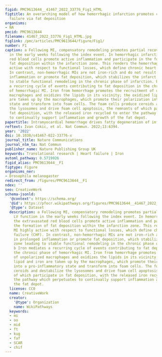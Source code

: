 ```yaml
---
figid: PMC9613644__41467_2022_33776_Fig1_HTML
figtitle: An overarching model of how hemorrhagic infarction promotes chronic heart
  failure via fat deposition
organisms:
- NA
pmcid: PMC9613644
filename: 41467_2022_33776_Fig1_HTML.jpg
figlink: /pmc/articles/PMC9613644/figure/Fig1/
number: F1
caption: a Following MI, compensatory remodeling promotes partial recovery of LV function
  in the early weeks following the index event. In hemorrhagic infarction, the extravasated
  red blood cells promote active inflammation and participate in the formation of
  fat deposition within the infarction zone. This renders the hemorrhagic MI highly
  active with respect to functional losses, which define chronic heart failure (CHF).
  In contrast, non-hemorrhagic MIs are not iron-rich and do not result in prolonged
  inflammation or promote fat deposition, which stabilizes the infarct zone leading
  to stable functional remodeling in the chronic phase of infarction. b Iron mediates
  a recurring cycle of events contributing to fat deposition in the chronic phase
  of hemorrhagic MI. Iron from hemorrhage promotes the recruitment of unpolarized
  macrophages and oxidizes the lipids in its vicinity; the oxidized lipid and iron
  are taken up by the macrophages, which promote their polarization into a pro-inflammatory
  state and transform into foam cells. The foam cells produce ceroids and destabilize
  the lysosomes and drive foam cell apoptosis, the remnants of which participate in
  fat deposition, with the released iron recycled to enter the pathway which perpetuates
  to continually support inflammation and growth of the fat depot.
papertitle: Intramyocardial hemorrhage drives fatty degeneration of infarcted myocardium.
reftext: Ivan Cokic, et al. Nat Commun. 2022;13:6394.
year: '2022'
doi: 10.1038/s41467-022-33776-x
journal_title: Nature Communications
journal_nlm_ta: Nat Commun
publisher_name: Nature Publishing Group UK
keywords: Translational research | Heart failure | Iron
automl_pathway: 0.5719926
figid_alias: PMC9613644__F1
figtype: Figure
organisms_ner:
- Drosophila melanogaster
redirect_from: /figures/PMC9613644__F1
ndex: ''
seo: CreativeWork
schema-jsonld:
  '@context': https://schema.org/
  '@id': https://pfocr.wikipathways.org/figures/PMC9613644__41467_2022_33776_Fig1_HTML.html
  '@type': Dataset
  description: a Following MI, compensatory remodeling promotes partial recovery of
    LV function in the early weeks following the index event. In hemorrhagic infarction,
    the extravasated red blood cells promote active inflammation and participate in
    the formation of fat deposition within the infarction zone. This renders the hemorrhagic
    MI highly active with respect to functional losses, which define chronic heart
    failure (CHF). In contrast, non-hemorrhagic MIs are not iron-rich and do not result
    in prolonged inflammation or promote fat deposition, which stabilizes the infarct
    zone leading to stable functional remodeling in the chronic phase of infarction.
    b Iron mediates a recurring cycle of events contributing to fat deposition in
    the chronic phase of hemorrhagic MI. Iron from hemorrhage promotes the recruitment
    of unpolarized macrophages and oxidizes the lipids in its vicinity; the oxidized
    lipid and iron are taken up by the macrophages, which promote their polarization
    into a pro-inflammatory state and transform into foam cells. The foam cells produce
    ceroids and destabilize the lysosomes and drive foam cell apoptosis, the remnants
    of which participate in fat deposition, with the released iron recycled to enter
    the pathway which perpetuates to continually support inflammation and growth of
    the fat depot.
  license: CC0
  name: CreativeWork
  creator:
    '@type': Organization
    name: WikiPathways
  keywords:
  - mi
  - oo
  - mid
  - ft
  - kug
  - faf
  - SCAR
  - chif
---
```

